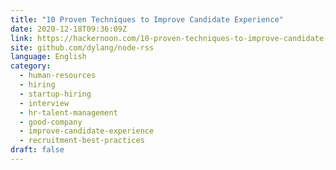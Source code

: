 ```yaml
---
title: "10 Proven Techniques to Improve Candidate Experience"
date: 2020-12-18T09:36:09Z
link: https://hackernoon.com/10-proven-techniques-to-improve-candidate-experience-8rn34qg?source=rss&utm_medium=RSS&utm_source=news.12bit.vn
site: github.com/dylang/node-rss
language: English
category:
  - human-resources
  - hiring
  - startup-hiring
  - interview
  - hr-talent-management
  - good-company
  - improve-candidate-experience
  - recruitment-best-practices
draft: false
---
```

